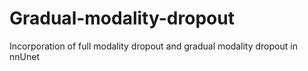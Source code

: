 # Gradual-modality-dropout

Incorporation of full modality dropout and gradual modality dropout in nnUnet
